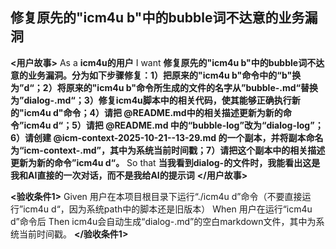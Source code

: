 ## 修复原先的"icm4u b"中的bubble词不达意的业务漏洞

**<用户故事>**
As a **icm4u的用户**
I want **修复原先的"icm4u b"中的bubble词不达意的业务漏洞。分为如下步骤修复：1）把原来的"icm4u b"命令中的“b"换为”d“；2）将原来的"icm4u b"命令所生成的文件的名字从”bubble-<timestamp>.md“替换为”dialog-<timestamp>.md“；3）修复icm4u脚本中的相关代码，使其能够正确执行新的"icm4u d"命令；4）请把 @README.md中的相关描述更新为新的命令”icm4u d“；5）请把 @README.md 中的“bubble-log”改为“dialog-log”；6）请创建 @icm-context-2025-10-21--13-29.md 的一个副本，并将副本命名为“icm-context-<timestamp>.md”，其中<timestamp>为系统当前时间戳；7）请把这个副本中的相关描述更新为新的命令”icm4u d“。**
So that **当我看到dialog-<timestamp>的文件时，我能看出这是我和AI直接的一次对话，而不是我给AI的提示词**
**</用户故事>**

**<验收条件1>**
Given 用户在本项目根目录下运行“./icm4u d”命令（不要直接运行”icm4u d“，因为系统path中的脚本还是旧版本）
When 用户在运行“icm4u d”命令后
Then icm4u会自动生成“dialog-<timestamp>.md”的空白markdown文件，其中<timestamp>为系统当前时间戳。
**</验收条件1>**

